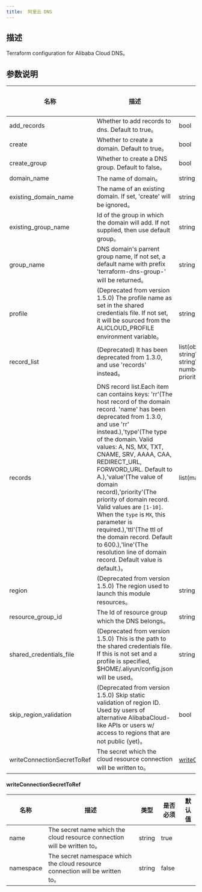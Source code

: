 ```yaml
---
title:  阿里云 DNS
---
```


## 描述

Terraform configuration for Alibaba Cloud DNS。

## 参数说明


 名称 | 描述 | 类型 | 是否必须 | 默认值 
 ------------ | ------------- | ------------- | ------------- | ------------- 
 add_records | Whether to add records to dns. Default to true。 | bool | false |  
 create | Whether to create a domain. Default to true。 | bool | false |  
 create_group | Whether to create a DNS group. Default to false。 | bool | false |  
 domain_name | The name of domain。 | string | false |  
 existing_domain_name | The name of an existing domain. If set, 'create' will be ignored。 | string | false |  
 existing_group_name | Id of the group in which the domain will add. If not supplied, then use default group。 | string | false |  
 group_name | DNS domain's parrent group name, If not set, a default name with prefix 'terraform-dns-group-' will be returned。 | string | false |  
 profile | (Deprecated from version 1.5.0) The profile name as set in the shared credentials file. If not set, it will be sourced from the ALICLOUD_PROFILE environment variable。 | string | false |  
 record_list | (Deprecated) It has been deprecated from 1.3.0, and use 'records' instead。 | list(object({\n    name        = string\n    host_record = string\n    type        = string\n    ttl         = number\n    value       = string\n    priority    = number\n  })) | false |  
 records | DNS record list.Each item can contains keys: 'rr'(The host record of the domain record. 'name' has been deprecated from 1.3.0, and use 'rr' instead.),'type'(The type of the domain. Valid values: A, NS, MX, TXT, CNAME, SRV, AAAA, CAA, REDIRECT_URL, FORWORD_URL. Default to A.),'value'(The value of domain record),'priority'(The priority of domain record. Valid values are `[1-10]`. When the `type` is `MX`, this parameter is required.),'ttl'(The ttl of the domain record. Default to 600.),'line'(The resolution line of domain record. Default value is default.)。 | list(map(string)) | false |  
 region | (Deprecated from version 1.5.0) The region used to launch this module resources。 | string | false |  
 resource_group_id | The Id of resource group which the DNS belongs。 | string | false |  
 shared_credentials_file | (Deprecated from version 1.5.0) This is the path to the shared credentials file. If this is not set and a profile is specified, $HOME/.aliyun/config.json will be used。 | string | false |  
 skip_region_validation | (Deprecated from version 1.5.0) Skip static validation of region ID. Used by users of alternative AlibabaCloud-like APIs or users w/ access to regions that are not public (yet)。 | bool | false |  
 writeConnectionSecretToRef | The secret which the cloud resource connection will be written to。 | [writeConnectionSecretToRef](#writeConnectionSecretToRef) | false |  


#### writeConnectionSecretToRef

 名称 | 描述 | 类型 | 是否必须 | 默认值 
 ------------ | ------------- | ------------- | ------------- | ------------- 
 name | The secret name which the cloud resource connection will be written to。 | string | true |  
 namespace | The secret namespace which the cloud resource connection will be written to。 | string | false |  
